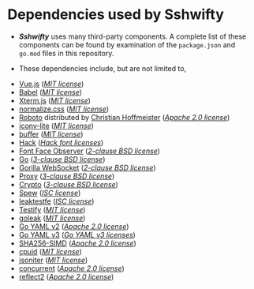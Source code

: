 # Dependencies used by Sshwifty

- **_Sshwifty_** uses many third-party components. A complete list of
  these components can be found by examination of the `package.json` and
  `go.mod` files in this repository.

- These dependencies include, but are not limited to,

* [Vue.js](https://vuejs.org)
  (_[MIT license](https://github.com/vuejs/vue/blob/dev/LICENSE)_)
* [Babel](https://babeljs.io/)
  (_[MIT license](https://github.com/babel/babel/blob/main/LICENSE)_)
* [Xterm.js](https://xtermjs.org/)
  (_[MIT license](https://github.com/xtermjs/xterm.js/blob/master/LICENSE)_)
* [normalize.css](https://github.com/necolas/normalize.css)
  (_[MIT license](https://github.com/necolas/normalize.css/blob/master/LICENSE.md)_)
* [Roboto](https://en.wikipedia.org/wiki/Roboto)
  distributed by [Christian Hoffmeister](https://github.com/choffmeister/roboto-fontface-bower)
  (_[Apache 2.0 license](https://github.com/choffmeister/roboto-fontface-bower/blob/master/LICENSE)_)
* [iconv-lite](https://github.com/ashtuchkin/iconv-lite)
  (_[MIT license](https://github.com/ashtuchkin/iconv-lite/blob/master/LICENSE)_)
* [buffer](https://github.com/feross/buffer)
  (_[MIT license](https://github.com/feross/buffer/blob/master/LICENSE)_)
* [Hack](https://github.com/source-foundry/Hack)
  (_[Hack font licenses](https://github.com/source-foundry/Hack/blob/master/LICENSE.md)_)
* [Font Face Observer](https://github.com/bramstein/fontfaceobserver)
  (_[2-clause BSD license](https://github.com/bramstein/fontfaceobserver/blob/master/LICENSE)_)
* [Go](https://golang.org)
  (_[3-clause BSD license](https://github.com/golang/go/blob/master/LICENSE)_)
* [Gorilla WebSocket](https://github.com/gorilla/websocket)
  (_[2-clause BSD license](https://github.com/gorilla/websocket/blob/master/LICENSE)_)
* [Proxy](https://golang.org/x/net/proxy)
  (_[3-clause BSD license](https://github.com/golang/net/blob/master/LICENSE)_)
* [Crypto](https://golang.org/x/crypto)
  (_[3-clause BSD license](https://github.com/golang/crypto/blob/master/LICENSE)_)
* [Spew](https://github.com/davecgh/go-spew)
  (_[ISC license](https://github.com/davecgh/go-spew/blob/master/LICENSE)_)
* [leaktestfe](https://github.com/johnsonjh/leaktestfe)
  (_[ISC license](https://github.com/johnsonjh/leaktestfe/blob/master/LICENSE)_)
* [Testify](https://github.com/stretchr/testify)
  (_[MIT license](https://github.com/stretchr/testify/blob/master/LICENSE)_)
* [goleak](https://go.uber.org/goleak)
  (_[MIT license](https://pkg.go.dev/go.uber.org/goleak?tab=licenses)_)
* [Go YAML v2](https://gopkg.in/yaml.v2)
  (_[Apache 2.0 license](https://github.com/go-yaml/yaml/blob/v2/LICENSE)_)
* [Go YAML v3](https://gopkg.in/yaml.v3)
  (_[Go YAML v3 licenses](https://github.com/go-yaml/yaml/blob/v3/LICENSE)_)
* [SHA256-SIMD](https://github.com/minio/sha256-simd)
  (_[Apache 2.0 license](https://github.com/minio/sha256-simd/blob/master/LICENSE)_)
* [cpuid](https://github.com/klauspost/cpuid)
  (_[MIT license](https://github.com/klauspost/cpuid/blob/master/LICENSE)_)
* [jsoniter](https://github.com/json-iterator/go)
  (_[MIT license](https://github.com/json-iterator/go/blob/master/LICENSE)_)
* [concurrent](https://github.com/modern-go/concurrent)
  (_[Apache 2.0 license](https://github.com/modern-go/concurrent/blob/master/LICENSE)_)
* [reflect2](https://github.com/modern-go/reflect2)
  (_[Apache 2.0 license](https://github.com/modern-go/reflect2/blob/master/LICENSE)_)
